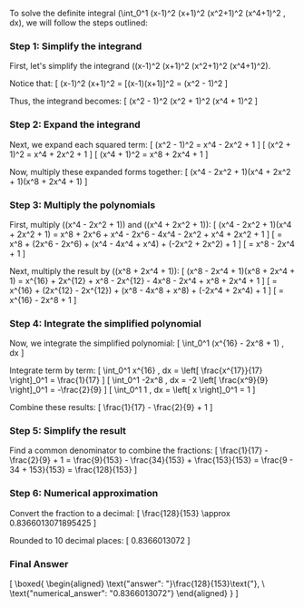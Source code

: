 To solve the definite integral \(\int_0^1 (x-1)^2 (x+1)^2 (x^2+1)^2 (x^4+1)^2 \, dx\), we will follow the steps outlined:

### Step 1: Simplify the integrand

First, let's simplify the integrand \((x-1)^2 (x+1)^2 (x^2+1)^2 (x^4+1)^2\).

Notice that:
\[
(x-1)^2 (x+1)^2 = [(x-1)(x+1)]^2 = (x^2 - 1)^2
\]

Thus, the integrand becomes:
\[
(x^2 - 1)^2 (x^2 + 1)^2 (x^4 + 1)^2
\]

### Step 2: Expand the integrand

Next, we expand each squared term:
\[
(x^2 - 1)^2 = x^4 - 2x^2 + 1
\]
\[
(x^2 + 1)^2 = x^4 + 2x^2 + 1
\]
\[
(x^4 + 1)^2 = x^8 + 2x^4 + 1
\]

Now, multiply these expanded forms together:
\[
(x^4 - 2x^2 + 1)(x^4 + 2x^2 + 1)(x^8 + 2x^4 + 1)
\]

### Step 3: Multiply the polynomials

First, multiply \((x^4 - 2x^2 + 1)\) and \((x^4 + 2x^2 + 1)\):
\[
(x^4 - 2x^2 + 1)(x^4 + 2x^2 + 1) = x^8 + 2x^6 + x^4 - 2x^6 - 4x^4 - 2x^2 + x^4 + 2x^2 + 1
\]
\[
= x^8 + (2x^6 - 2x^6) + (x^4 - 4x^4 + x^4) + (-2x^2 + 2x^2) + 1
\]
\[
= x^8 - 2x^4 + 1
\]

Next, multiply the result by \((x^8 + 2x^4 + 1)\):
\[
(x^8 - 2x^4 + 1)(x^8 + 2x^4 + 1) = x^{16} + 2x^{12} + x^8 - 2x^{12} - 4x^8 - 2x^4 + x^8 + 2x^4 + 1
\]
\[
= x^{16} + (2x^{12} - 2x^{12}) + (x^8 - 4x^8 + x^8) + (-2x^4 + 2x^4) + 1
\]
\[
= x^{16} - 2x^8 + 1
\]

### Step 4: Integrate the simplified polynomial

Now, we integrate the simplified polynomial:
\[
\int_0^1 (x^{16} - 2x^8 + 1) \, dx
\]

Integrate term by term:
\[
\int_0^1 x^{16} \, dx = \left[ \frac{x^{17}}{17} \right]_0^1 = \frac{1}{17}
\]
\[
\int_0^1 -2x^8 \, dx = -2 \left[ \frac{x^9}{9} \right]_0^1 = -\frac{2}{9}
\]
\[
\int_0^1 1 \, dx = \left[ x \right]_0^1 = 1
\]

Combine these results:
\[
\frac{1}{17} - \frac{2}{9} + 1
\]

### Step 5: Simplify the result

Find a common denominator to combine the fractions:
\[
\frac{1}{17} - \frac{2}{9} + 1 = \frac{9}{153} - \frac{34}{153} + \frac{153}{153} = \frac{9 - 34 + 153}{153} = \frac{128}{153}
\]

### Step 6: Numerical approximation

Convert the fraction to a decimal:
\[
\frac{128}{153} \approx 0.8366013071895425
\]

Rounded to 10 decimal places:
\[
0.8366013072
\]

### Final Answer

\[
\boxed{
\begin{aligned}
\text{"answer": "}\frac{128}{153}\text{"}, \\
\text{"numerical_answer": "0.8366013072"}
\end{aligned}
}
\]